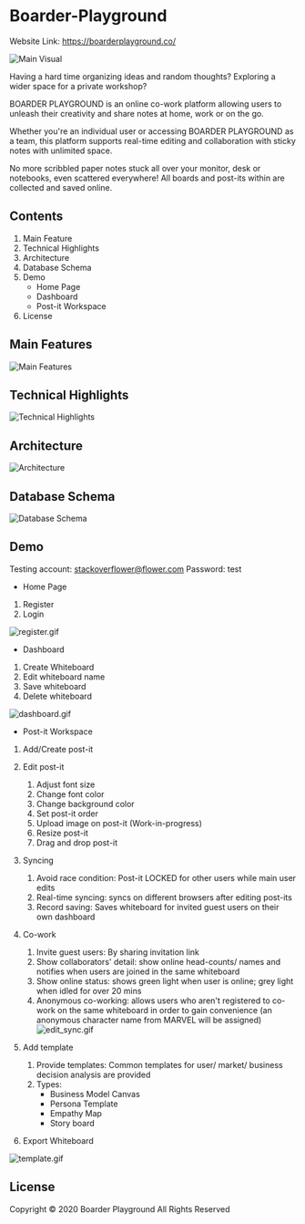 # Boarder-Playground
Website Link: https://boarderplayground.co/

![Main Visual](./public/img/main_boarder.png)

Having a hard time organizing ideas and random thoughts? 
Exploring a wider space for a private workshop? 

BOARDER PLAYGROUND is an online co-work platform allowing users to unleash their creativity and share notes at home, work or on the go.

Whether you're an individual user or accessing BOARDER PLAYGROUND as a team, this platform supports real-time editing and collaboration with sticky notes with unlimited space.

No more scribbled paper notes stuck all over your monitor, desk or notebooks, even scattered everywhere! All boards and post-its within are collected and saved online.

## Contents
1. Main Feature
2. Technical Highlights
3. Architecture
4. Database Schema
5. Demo
    - Home Page
    - Dashboard
    - Post-it Workspace 
6. License

## Main Features
![Main Features](./public/img/mf_0.png)

## Technical Highlights
![Technical Highlights](./public/img/Technical_Highlights.png)

## Architecture
![Architecture](./public/img/arc.gif)

## Database Schema
![Database Schema](./public/img/boarder_eer.png)


## Demo
Testing account: stackoverflower@flower.com
Password: test

- Home Page
1. Register
2. Login

![register.gif](./public/img/register.gif)

- Dashboard
1. Create Whiteboard
2. Edit whiteboard name
3. Save whiteboard
4. Delete whiteboard

![dashboard.gif](./public/img/dashboard.gif)

- Post-it Workspace
1. Add/Create post-it
2. Edit post-it
	1) Adjust font size
	2) Change font color
	3) Change background color
	4) Set post-it order
	5) Upload image on post-it (Work-in-progress)
	6) Resize post-it
	7) Drag and drop post-it
3. Syncing
	1) Avoid race condition: Post-it LOCKED for other users while main user edits
	2) Real-time syncing: syncs on different browsers after editing post-its
	3) Record saving: Saves whiteboard for invited guest users on their own dashboard
4. Co-work
    1) Invite guest users: By sharing invitation link
	2) Show collaborators' detail: show online head-counts/ names and notifies when users are joined in the same whiteboard
	3) Show online status: shows green light when user is online; grey light when idled for over 20 mins
	4) Anonymous co-working: allows users who aren't registered to co-work on the same whiteboard in order to gain convenience (an anonymous character name from MARVEL will be assigned)
![edit_sync.gif](./public/img/edit_sync.gif)

5. Add template
	1) Provide templates: Common templates for user/ market/ business decision analysis are provided
	2) Types:
		- Business Model Canvas
		- Persona Template
		- Empathy Map
		- Story board
6. Export Whiteboard   

![template.gif](./public/img/template.gif)

## License
Copyright © 2020 Boarder Playground All Rights Reserved